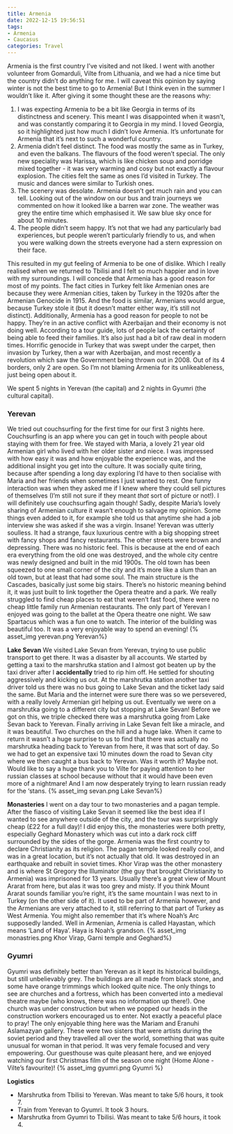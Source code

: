 ```yaml
---
title: Armenia
date: 2022-12-15 19:56:51
tags:
- Armenia
- Caucasus
categories: Travel
---
```

Armenia is the first country I’ve visited and not liked. I went with another volunteer from Gomarduli, Vilte from Lithuania, and we had a nice time but the country didn’t do anything for me. I will caveat this opinion by saying winter is not the best time to go to Armenia! But I think even in the summer I wouldn’t like it. After giving it some thought these are the reasons why:

1. I was expecting Armenia to be a bit like Georgia in terms of its distinctness and scenery. This meant I was disappointed when it wasn’t, and was constantly comparing it to Georgia in my mind. I loved Georgia, so it highlighted just how much I didn’t love Armenia. It’s unfortunate for Armenia that it’s next to such a wonderful country.
2. Armenia didn’t feel distinct. The food was mostly the same as in Turkey, and even the balkans. The flavours of the food weren’t special. The only new speciality was Harissa, which is like chicken soup and porridge mixed together - it was very warming and cosy but not exactly a flavour explosion. The cities felt the same as ones I’d visited in Turkey. The music and dances were similar to Turkish ones.
3. The scenery was desolate. Armenia doesn’t get much rain and you can tell. Looking out of the window on our bus and train journeys we commented on how it looked like a barren war zone. The weather was grey the entire time which emphasised it. We saw blue sky once for about 10 minutes. 
4. The people didn’t seem happy. It’s not that we had any particularly bad experiences, but people weren’t particularly friendly to us, and when you were walking down the streets everyone had a stern expression on their face.

This resulted in my gut feeling of Armenia to be one of dislike. Which I really realised when we returned to Tbilisi and I felt so much happier and in love with my surroundings. I will concede that Armenia has a good reason for most of my points. The fact cities in Turkey felt like Armenian ones are because they were Armenian cities, taken by Turkey in the 1920s after the Armenian Genocide in 1915. And the food is similar, Armenians would argue, because Turkey stole it (but it doesn’t matter either way, it’s still not distinct). Additionally, Armenia has a good reason for people to not be happy. They’re in an active conflict with Azerbaijan and their economy is not doing well. According to a tour guide, lots of people lack the certainty of being able to feed their families. It’s also just had a bit of raw deal in modern times. Horrific genocide in Turkey that was swept under the carpet, then invasion by Turkey, then a war with Azerbaijan, and most recently a revolution which saw the Government being thrown out in 2008. Out of its 4 borders, only 2 are open. So I’m not blaming Armenia for its unlikeableness, just being open about it.

We spent 5 nights in Yerevan (the capital) and 2 nights in Gyumri (the cultural capital).

### Yerevan
We tried out couchsurfing for the first time for our first 3 nights here. Couchsurfing is an app where you can get in touch with people about staying with them for free. We stayed with Maria, a lovely 21 year old Armenian girl who lived with her older sister and niece. I was impressed with how easy it was and how enjoyable the experience was, and the additional insight you get into the culture. It was socially quite tiring, because after spending a long day exploring I’d have to then socialise with Maria and her friends when sometimes I just wanted to rest. One funny interaction was when they asked me if I knew where they could sell pictures of themselves (I’m still not sure if they meant *that* sort of picture or not!). I will definitely use couchsurfing again though! Sadly, despite Maria’s lovely sharing of Armenian culture it wasn’t enough to salvage my opinion. Some things even added to it, for example she told us that anytime she had a job interview she was asked if she was a virgin. Insane! Yerevan was utterly soulless. It had a strange, faux luxurious centre with a big shopping street with fancy shops and fancy restaurants. The other streets were brown and depressing. There was no historic feel. This is because at the end of each era everything from the old one was destroyed, and the whole city centre was newly designed and built in the mid 1900s. The old town has been squeezed to one small corner of the city and it’s more like a slum than an old town, but at least that had some soul. The main structure is the Cascades, basically just some big stairs. There’s no historic meaning behind it, it was just built to link together the Opera theatre and a park. We really struggled to find cheap places to eat that weren’t fast food, there were no cheap little family run Armenian restaurants. The only part of Yerevan I enjoyed was going to the ballet at the Opera theatre one night. We saw Spartacus which was a fun one to watch. The interior of the building was beautiful too. It was a very enjoyable way to spend an evening!
{% asset_img yerevan.png Yerevan%}

**Lake Sevan**
We visited Lake Sevan from Yerevan, trying to use public transport to get there. It was a disaster by all accounts. We started by getting a taxi to the marshrutka station and I almost got beaten up by the taxi driver after I **accidentally** tried to rip him off. He settled for shouting aggressively and kicking us out. At the marshrutka station another taxi driver told us there was no bus going to Lake Sevan and the ticket lady said the same. But Maria and the internet were sure there was so we persevered, with a really lovely Armenian girl helping us out. Eventually we were on a marshrutka going to a different city but stopping at Lake Sevan! Before we got on this, we triple checked there was a marshrutka going from Lake Sevan back to Yerevan. Finally arriving in Lake Sevan felt like a miracle, and it was beautiful. Two churches on the hill and a huge lake. When it came to return it wasn’t a huge surprise to us to find that there was actually no marshrutka heading back to Yerevan from here, it was that sort of day. So we had to get an expensive taxi 10 minutes down the road to Sevan city where we then caught a bus back to Yerevan. Was it worth it? Maybe not. Would like to say a huge thank you to Vilte for paying attention to her russian classes at school because without that it would have been even more of a nightmare! And I am now desperately trying to learn russian ready for the ‘stans.
{% asset_img sevan.png Lake Sevan%}

**Monasteries**
I went on a day tour to two monasteries and a pagan temple. After the fiasco of visiting Lake Sevan it seemed like the best idea if I wanted to see anywhere outside of the city, and the tour was surprisingly cheap (£22 for a full day)! I did enjoy this, the monasteries were both pretty, especially Geghard Monastery which was cut into a dark rock cliff surrounded by the sides of the gorge. Armenia was the first country to declare Christianity as its religion. The pagan temple looked really cool, and was in a great location, but it’s not actually that old. It was destroyed in an earthquake and rebuilt in soviet times. Khor Virap was the other monastery and is where St Gregory the Illuminator (the guy that brought Christianity to Armenia) was imprisoned for 13 years. Usually there’s a great view of Mount Ararat from here, but alas it was too grey and misty. If you think Mount Ararat sounds familiar you’re right, it’s the same mountain I was next to in Turkey (on the other side of it). It used to be part of Armenia however, and the Armenians are very attached to it, still referring to that part of Turkey as West Armenia. You might also remember that it’s where Noah’s Arc supposedly landed. Well in Armenian, Armenia is called Hayastan, which means ‘Land of Haya’. Haya is Noah’s grandson.
{% asset_img monastries.png Khor Virap, Garni temple and Geghard%}

### Gyumri
Gyumri was definitely better than Yerevan as it kept its historical buildings, but still unbelievably grey. The buildings are all made from black stone, and some have orange trimmings which looked quite nice. The only things to see are churches and a fortress, which has been converted into a medieval theatre maybe (who knows, there was no information up there!). One church was under construction but when we popped our heads in the construction workers encouraged us to enter. Not exactly a peaceful place to pray! The only enjoyable thing here was the Mariam and Eranuhi Aslamazyan gallery. These were two sisters that were artists during the soviet period and they travelled all over the world, something that was quite unusual for woman in that period. It was very female focused and very empowering. Our guesthouse was quite pleasant here, and we enjoyed watching our first Christmas film of the season one night (Home Alone - Vilte’s favourite)!
{% asset_img gyumri.png Gyumri %}

**Logistics**
- Marshrutka from Tbilisi to Yerevan. Was meant to take 5/6 hours, it took 7.
- Train from Yerevan to Gyumri. It took 3 hours.
- Marshrutka from Gyumri to Tbilisi. Was meant to take 5/6 hours, it took 4.